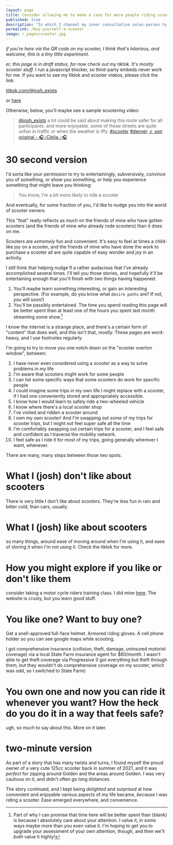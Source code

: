 ```yaml
---
layout: page
title: Consider allowing me to make a case for more people riding scooters!
published: true
description: "In which I channel my inner consultative sales-person to offer an unconventional solution to some of your problems"
permalink: /buy-yourself-a-scooter
image: /_pages/scooter.jpg
---
```



_if you're here via the QR code on my scooter, I think that's hilarious, and welcome, this is a tiny little experiment._

_er, this page is in draft status, for now check out my tiktok. It's mostly scooter stuff._ I run a javascript blocker, so third-party embeds never work for me. If you want to see my tiktok and scooter videos, please click the link:

[titkok.com/@josh_exists](https://www.tiktok.com/@josh_exists)

or [here](https://www.tiktok.com/@josh_exists/video/7338845015361293611)

Otherwise, below, you'll maybe see a sample scootering video:

<blockquote class="tiktok-embed" cite="https://www.tiktok.com/@josh_exists/video/7338845015361293611" data-video-id="7338845015361293611" style="max-width: 605px;min-width: 325px;" > <section> <a target="_blank" title="@josh_exists" href="https://www.tiktok.com/@josh_exists?refer=embed">@josh_exists</a> a lot could be said about making this route safer for all participants. and more enjoyable. some of these streets are quite unfun in traffic or when the weather is iffy. <a title="scooter" target="_blank" href="https://www.tiktok.com/tag/scooter?refer=embed">#scooter</a> <a title="denver" target="_blank" href="https://www.tiktok.com/tag/denver?refer=embed">#denver</a> <a target="_blank" title="♬ son original - 🎧🎶Clelia 🎶🎧" href="https://www.tiktok.com/music/son-original-7304311407183760160?refer=embed">♬ son original - 🎧🎶Clelia 🎶🎧</a> </section> </blockquote> <script async src="https://www.tiktok.com/embed.js"></script>



# 30 second version

I'd sorta like your permission to try to entertainingly, subversively, convince you of something, or show you something, or help you experience something that might leave you thinking:

> You know, I'm a bit more likely to ride a scooter

And eventually, for some fraction of you, I'd like to nudge you into the world of scooter owners. 

This "feat" really reflects as much on the friends of mine who have gotten scooters (and the friends of mine who already rode scooters) than it does on me. 

Scooters are _extremely_ fun and convenient. It's easy to feel at times a child-like joy on a scooter, and the friends of mine who have done the work to purchase a scooter all are quite capable of easy wonder and joy in an activity.

I still think that helping nudge fl a rather audacious feat I've already accomplished several times. I'll tell you those stories, and hopefully it'll be entertaining enough that you'll finish with two things having happened:

1. You'll maybe learn something interesting, or gain an interesting perspective. (For example, do you know what `desire paths` are? If not, you will soon!)
2. You'll be passibly entertained.  The time you spend reading this page will be better spent than at least one of the hours you spent last month streaming some show.[^i-value-your-attention]

[^i-value-your-attention]: Part of why I can promise that time here will be better spent than {blank} is because I absolutely care about your attention. I value it, in some ways maybe more than you even value it. I'm hoping to get you to upgrade your assessment of your own attention, though, and then we'll _both_ value it highly!


I know the internet is a strange place, and there's a certain form of "content" that does well, and this isn't that, mostly. These pages are word-heavy, and I use footnotes regularly. 

I'm going to try to move you one notch down on the "scooter overton window", between:


1. I have never even considered using a scooter as a way to solve problems in my life
2. I'm aware that scooters might work for some people
3. I can list some specific ways that some scooters do work for specific people
4. I could imagine some trips in my own life I might replace with a scooter, if I had one conveniently stored and appropriately accessible. 
5. I know how I would learn to safely ride a two-wheeled vehicle
6. I know where there's a local scooter shop 
7. I've visited and ridden a scooter around
2. I own my own scooter! And I'm swapping out some of my trips for scooter trips, but I might not feel super safe all the time
9. I'm comfortably swapping out certain trips for a scooter, and I feel safe and confident as I traverse the mobility network.
10. I feel safe as I ride it for most of my trips, going generally wherever I want, whenever.



There are many, many steps between those two spots. 

# What I (josh) don't like about scooters

There is very little I don't like about scooters. They're less fun in rain and bitter cold, than cars, usually.

# What I (josh) like about scooters

so many things, around ease of moving around when I'm using it, and ease of storing it when I'm not using it. Check the tiktok for more. 

# How you might explore if you like or don't like them

consider taking a motor cycle riders training class. I did mine [here](https://www.motorcycleridertrainingcenter.com/). The website is crusty, but you learn good stuff.

# You like one? Want to buy one?

Get a snell-approved full-face helmet. Armored riding gloves. A cell phone holder so you can see google maps while scooting. 

I got comprehensive insurance (collision, theft, damage, uninsured motorist coverage) via a local State Farm insurance agent for $60/month. I wasn't able to get theft coverage via Progressive (I got everything but theft through them, but they wouldn't do comprehensive coverage on my scooter, which was odd, so I switched to State Farm)

# You own one and now you can ride it whenever you want? How the heck do you do it in a way that feels safe?

ugh, so much to say about this. More on it later.


# two-minute version

As part of a story that has many twists and turns, I found myself the proud owner of a very cute 125cc scooter back in summer of 2021, and it was *perfect* for zipping around Golden and the areas around Golden. I was very cautious on it, and didn't often go long distances. 

The story continued, and I kept being _delighted_ and _surprised_ at how convenient and enjoyable various aspects of my life became, _because_ I was riding a scooter. Ease emerged everywhere, and convenience. 
